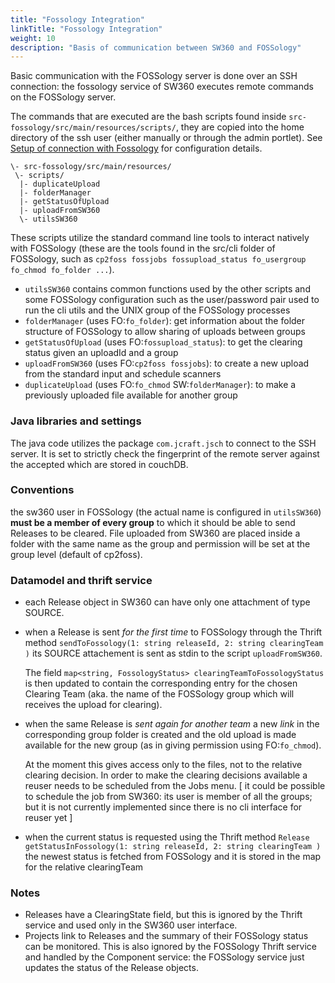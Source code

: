 ```yaml
---
title: "Fossology Integration"
linkTitle: "Fossology Integration"
weight: 10
description: "Basis of communication between SW360 and FOSSology"
---
```


Basic communication with the FOSSology server is done over an SSH connection: the fossology service of SW360 executes remote commands on the FOSSology server.

The commands that are executed are the bash scripts found inside `src-fossology/src/main/resources/scripts/`, they are copied into the home directory of the ssh user (either manually or through the admin portlet).
See [Setup of connection with Fossology](./Dev-Fossology-Integration.md) for configuration details.

```
\- src-fossology/src/main/resources/
 \- scripts/
  |- duplicateUpload
  |- folderManager
  |- getStatusOfUpload
  |- uploadFromSW360
  \- utilsSW360
```

These scripts utilize the standard command line tools to interact natively with FOSSology (these are the tools found in the src/cli folder of FOSSology, such as `cp2foss fossjobs fossupload_status fo_usergroup fo_chmod fo_folder ...`).

* `utilsSW360` contains common functions used by the other scripts and some FOSSology configuration such as the user/password pair used to run the cli utils and the UNIX group of the FOSSology processes
* `folderManager` (uses FO:`fo_folder`): get information about the folder structure of FOSSology to allow sharing of uploads between groups
* `getStatusOfUpload` (uses FO:`fossupload_status`): to get the clearing status given an uploadId and a group
* `uploadFromSW360` (uses FO:`cp2foss fossjobs`): to create a new upload from the standard input and schedule scanners
* `duplicateUpload` (uses FO:`fo_chmod` SW:`folderManager`): to make a previously uploaded file available for another group

### Java libraries and settings

The java code utilizes the package `com.jcraft.jsch` to connect to the SSH server. It is set to strictly check the fingerprint of the remote server against the accepted which are stored in couchDB.

### Conventions

the sw360 user in FOSSology (the actual name is configured in `utilsSW360`) **must be a member of every group** to which it should be able to send Releases to be cleared.
File uploaded from SW360 are placed inside a folder with the same name as the group and permission will be set at the group level (default of cp2foss).

### Datamodel and thrift service

* each Release object in SW360 can have only one attachment of type SOURCE.
* when a Release is sent *for the first time* to FOSSology through the Thrift method `sendToFossology(1: string releaseId, 2: string clearingTeam )` its SOURCE attachement is sent as stdin to the script `uploadFromSW360`. 

    The field `map<string, FossologyStatus> clearingTeamToFossologyStatus` is then updated to contain the corresponding entry for the chosen Clearing Team (aka. the name of the FOSSology group which will receives the upload for clearing).
* when the same Release is *sent again for another team* a new *link* in the corresponding group folder is created and the old upload is made available for the new group (as in giving permission using FO:`fo_chmod`).

    At the moment this gives access only to the files, not to the relative clearing decision.
    In order to make the clearing decisions available a reuser needs to be scheduled from the Jobs menu. [ it could be possible to schedule the job from SW360: its user is member of all the groups; but it is not currently implemented since there is no cli interface for reuser yet ]
* when the current status is requested using the Thrift method `Release getStatusInFossology(1: string releaseId, 2: string clearingTeam )` the newest status is fetched from FOSSology and it is stored in the map for the relative clearingTeam

### Notes

* Releases have a ClearingState field, but this is ignored by the Thrift service and used only in the SW360 user interface. 
* Projects link to Releases and the summary of their FOSSology status can be monitored. This is also ignored by the FOSSology Thrift service and handled by the Component service: the FOSSology service just updates the status of the Release objects.
